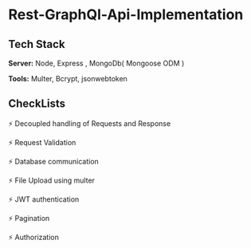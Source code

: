 # Rest-GraphQl-Api-Implementation


## Tech Stack

**Server:** Node, Express , MongoDb( Mongoose ODM )

**Tools:** Multer, Bcrypt, jsonwebtoken



## CheckLists

⚡️ Decoupled handling of Requests and Response

⚡️ Request Validation

⚡️ Database communication

⚡️ File Upload using multer 

⚡️ JWT authentication

⚡️ Pagination

⚡️ Authorization


